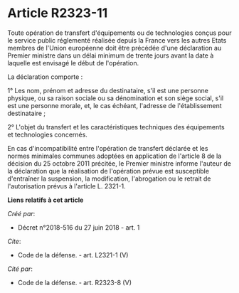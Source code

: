 # Article R2323-11

Toute opération de transfert d'équipements ou de technologies conçus pour le service public réglementé réalisée depuis la
France vers les autres Etats membres de l'Union européenne doit être précédée d'une déclaration au Premier ministre dans un
délai minimum de trente jours avant la date à laquelle est envisagé le début de l'opération. 

La déclaration comporte : 

1° Les nom, prénom et adresse du destinataire, s'il est une personne physique, ou sa raison sociale ou sa dénomination et son
siège social, s'il est une personne morale, et, le cas échéant, l'adresse de l'établissement destinataire ; 

2° L'objet du transfert et les caractéristiques techniques des équipements et technologies concernés. 

En cas d'incompatibilité entre l'opération de transfert déclarée et les normes minimales communes adoptées en application de
l'article 8 de la décision du 25 octobre 2011 précitée, le Premier ministre informe l'auteur de la déclaration que la
réalisation de l'opération prévue est susceptible d'entraîner la suspension, la modification, l'abrogation ou le retrait de
l'autorisation prévus à l'article L. 2321-1.

**Liens relatifs à cet article**

_Créé par_:

  - Décret n°2018-516 du 27 juin 2018 - art. 1

_Cite_:

  - Code de la défense. - art. L2321-1 (V)

_Cité par_:

  - Code de la défense. - art. R2323-8 (V)
